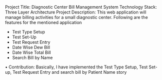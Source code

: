 Project Title: Diagnostic Center Bill Management System 
Technology Stack: Three Layer Architecture
Project Description: This web application will manage billing activities for a small diagnostic center.
Following are the features for the mentioned application

* Test Type Setup 
* Test Set-Up
* Test Request Entry
* Date Wise Dew Bill
* Date Wise Total Bill
* Search Bill by Name

•	Contribution: Basically, I have implemented the Test Type Setup, Test Set-up, Test Request Entry and search bill by Patient Name story
